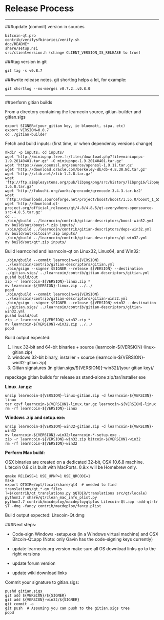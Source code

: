 Release Process
====================

* * *

###update (commit) version in sources


	bitcoin-qt.pro
	contrib/verifysfbinaries/verify.sh
	doc/README*
	share/setup.nsi
	src/clientversion.h (change CLIENT_VERSION_IS_RELEASE to true)

###tag version in git

	git tag -s v0.8.7

###write release notes. git shortlog helps a lot, for example:

	git shortlog --no-merges v0.7.2..v0.8.0

* * *

##perform gitian builds

 From a directory containing the learncoin source, gitian-builder and gitian.sigs
  
	export SIGNER=(your gitian key, ie bluematt, sipa, etc)
	export VERSION=0.8.7
	cd ./gitian-builder

 Fetch and build inputs: (first time, or when dependency versions change)

	mkdir -p inputs; cd inputs/
	wget 'http://miniupnp.free.fr/files/download.php?file=miniupnpc-1.9.20140401.tar.gz' -O miniupnpc-1.9.20140401.tar.gz'
	wget 'https://www.openssl.org/source/openssl-1.0.1i.tar.gz'
	wget 'http://download.oracle.com/berkeley-db/db-4.8.30.NC.tar.gz'
	wget 'http://zlib.net/zlib-1.2.8.tar.gz'
	wget 'ftp://ftp.simplesystems.org/pub/libpng/png/src/history/libpng16/libpng-1.6.8.tar.gz'
	wget 'http://fukuchi.org/works/qrencode/qrencode-3.4.3.tar.bz2'
	wget 'http://downloads.sourceforge.net/project/boost/boost/1.55.0/boost_1_55_0.tar.bz2'
	wget 'http://download.qt-project.org/official_releases/qt/4.8/4.8.5/qt-everywhere-opensource-src-4.8.5.tar.gz'
	cd ..
	./bin/gbuild ../learncoin/contrib/gitian-descriptors/boost-win32.yml
	mv build/out/boost-*.zip inputs/
	./bin/gbuild ../learncoin/contrib/gitian-descriptors/deps-win32.yml
	mv build/out/bitcoin*.zip inputs/
	./bin/gbuild ../learncoin/contrib/gitian-descriptors/qt-win32.yml
	mv build/out/qt*.zip inputs/

 Build learncoind and learncoin-qt on Linux32, Linux64, and Win32:
  
	./bin/gbuild --commit learncoin=v${VERSION} ../learncoin/contrib/gitian-descriptors/gitian.yml
	./bin/gsign --signer $SIGNER --release ${VERSION} --destination ../gitian.sigs/ ../learncoin/contrib/gitian-descriptors/gitian.yml
	pushd build/out
	zip -r learncoin-${VERSION}-linux.zip *
	mv learncoin-${VERSION}-linux.zip ../../
	popd
	./bin/gbuild --commit learncoin=v${VERSION} ../learncoin/contrib/gitian-descriptors/gitian-win32.yml
	./bin/gsign --signer $SIGNER --release ${VERSION}-win32 --destination ../gitian.sigs/ ../learncoin/contrib/gitian-descriptors/gitian-win32.yml
	pushd build/out
	zip -r learncoin-${VERSION}-win32.zip *
	mv learncoin-${VERSION}-win32.zip ../../
	popd

  Build output expected:

  1. linux 32-bit and 64-bit binaries + source (learncoin-${VERSION}-linux-gitian.zip)
  2. windows 32-bit binary, installer + source (learncoin-${VERSION}-win32-gitian.zip)
  3. Gitian signatures (in gitian.sigs/${VERSION}[-win32]/(your gitian key)/

repackage gitian builds for release as stand-alone zip/tar/installer exe

**Linux .tar.gz:**

	unzip learncoin-${VERSION}-linux-gitian.zip -d learncoin-${VERSION}-linux
	tar czvf learncoin-${VERSION}-linux.tar.gz learncoin-${VERSION}-linux
	rm -rf learncoin-${VERSION}-linux

**Windows .zip and setup.exe:**

	unzip learncoin-${VERSION}-win32-gitian.zip -d learncoin-${VERSION}-win32
	mv learncoin-${VERSION}-win32/learncoin-*-setup.exe .
	zip -r learncoin-${VERSION}-win32.zip bitcoin-${VERSION}-win32
	rm -rf learncoin-${VERSION}-win32

**Perform Mac build:**

  OSX binaries are created on a dedicated 32-bit, OSX 10.6.8 machine.
  Litecoin 0.8.x is built with MacPorts.  0.9.x will be Homebrew only.

	qmake RELEASE=1 USE_UPNP=1 USE_QRCODE=1
	make
	export QTDIR=/opt/local/share/qt4  # needed to find translations/qt_*.qm files
	T=$(contrib/qt_translations.py $QTDIR/translations src/qt/locale)
	python2.7 share/qt/clean_mac_info_plist.py
	python2.7 contrib/macdeploy/macdeployqtplus Litecoin-Qt.app -add-qt-tr $T -dmg -fancy contrib/macdeploy/fancy.plist

 Build output expected: Litecoin-Qt.dmg

###Next steps:

* Code-sign Windows -setup.exe (in a Windows virtual machine) and
  OSX Bitcoin-Qt.app (Note: only Gavin has the code-signing keys currently)

* update learncoin.org version
  make sure all OS download links go to the right versions

* update forum version

* update wiki download links

Commit your signature to gitian.sigs:

	pushd gitian.sigs
	git add ${VERSION}/${SIGNER}
	git add ${VERSION}-win32/${SIGNER}
	git commit -a
	git push  # Assuming you can push to the gitian.sigs tree
	popd

